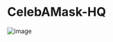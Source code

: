 # CelebAMask-HQ
![image](https://github.com/switchablenorms/CelebAMask-HQ/blob/master/images/front.jpeg)
